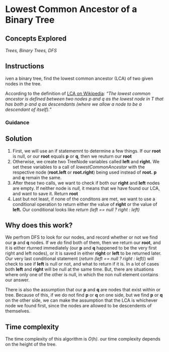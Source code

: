 # Lowest Common Ancestor of a Binary Tree

## Concepts Explored
_Trees, Binary Trees, DFS_

## Instructions
iven a binary tree, find the lowest common ancestor (LCA) of two given nodes in the tree.

According to the definition of [LCA on Wikipedia](https://en.wikipedia.org/wiki/Lowest_common_ancestor): _“The lowest common ancestor is defined between two nodes p and q as the lowest node in T that has both p and q as descendants (where we allow a node to be a descendant of itself).”_

### Guidance


## Solution
1. First, we will use an if statememnt to determine a few things. If our **root** is null, or our **root** equals **p** or **q**, then we reuturn our **root**
2. Otherwise, we create two TreeNode variables called **left** and **right.** We set these variables to a call of _lowestCommonAncestor_ with the respective node (**root.left** or **root.right**) being used instead of **root.** **p** and **q** remain the same.
3. After these two calls, we want to check if both our **right** and **left** nodes are empty. If neither node is _null,_ it means that we have found our LCA, and want to save it. Return **root**
4. Last but not least, if none of the conditons are met, we want to use a conditional operation to return either the value of **right** or the value of **left.** Our conditional looks like _return (left == null ? right : left)_

## Why does this work?
We perfrom DFS to look for our nodes, and record whether or not we find our **p** and **q** nodes. If we _do_ find both of them, then we return our **root**, and it is either rturned immediately (our **p** and **q** happened to be the very first right and left nodes), or it is saved in either **right** or **left** to be returned later. Our very last conditional statement (_return (left == null ? right : left)_) will check to see if **left** is null or not, and what to return if it is. In a lot of cases both **left** and **right** will be null at the same time. But, there are situations where only one of the other is null, in which the non null element contains our answer.

There is also the assumption that our **p** and **q** are nodes that exist within or tree. Because of this, if we do not find **p** or **q** on one side, but we find **p** or **q** on the other side, we can make the assumption that the LCA is whichever node we found first, since the nodes are allowed to be descendents of themselves.

## Time complexity
The time complexity of this algorithm is _O(h)_. our time complexity depends on the height of the tree.
